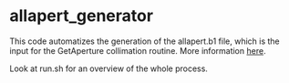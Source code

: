# allapert_generator
This code automatizes the generation of the allapert.b1 file, which is the input for the GetAperture collimation routine. More information [here](http://lhc-collimation-project.web.cern.ch/lhc-collimation-project/BeamLossPattern.htm#Source).

Look at run.sh for an overview of the whole process.
